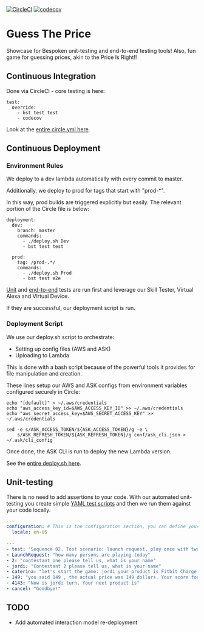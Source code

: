 [![CircleCI](https://circleci.com/gh/bespoken/GuessThePrice.svg?style=svg)](https://circleci.com/gh/bespoken/GuessThePrice)
[![codecov](https://codecov.io/gh/bespoken/GuessThePrice/branch/master/graph/badge.svg)](https://codecov.io/gh/bespoken/GuessThePrice)


# Guess The Price
Showcase for Bespoken unit-testing and end-to-end testing tools!
Also, fun game for guessing prices, akin to the Price Is Right!! 

## Continuous Integration
Done via CircleCI - core testing is here:
```
test:
  override:
    - bst test test
    - codecov
```

Look at the [entire circle.yml here](circle.yml).

## Continuous Deployment
### Environment Rules
We deploy to a dev lambda automatically with every commit to master.

Additionally, we deploy to prod for tags that start with "prod-*".

In this way, prod builds are triggered explicitly but easily. The relevant portion of the Circle file is below:
```
deployment:
  dev:
    branch: master
    commands:
      - ./deploy.sh Dev
      - bst test test

  prod:
    tag: /prod-.*/
    commands:
      - ./deploy.sh Prod
      - bst test e2e
```

[Unit](https://read.bespoken.io/unit-testing/getting-started/) and [end-to-end](https://read.bespoken.io/end-to-end/getting-started/) tests are run first and leverage our Skill Tester, Virtual Alexa and Virtual Device.

If they are successful, our deployment script is run.

### Deployment Script
We use our deploy.sh script to orchestrate:
* Setting up config files (AWS and ASK)
* Uploading to Lambda

This is done with a bash script because of the powerful tools it provides for file manipulation and creation.

These lines setup our AWS and ASK configs from environment variables configured securely in Circle:
```
echo "[default]" > ~/.aws/credentials
echo "aws_access_key_id=$AWS_ACCESS_KEY_ID" >> ~/.aws/credentials
echo "aws_secret_access_key=$AWS_SECRET_ACCESS_KEY" >> ~/.aws/credentials

sed -e s/ASK_ACCESS_TOKEN/${ASK_ACCESS_TOKEN}/g -e \
    s/ASK_REFRESH_TOKEN/${ASK_REFRESH_TOKEN}/g conf/ask_cli.json > ~/.ask/cli_config
```

Once done, the ASK CLI is run to deploy the new Lambda version.

See the [entire deploy.sh here](deploy.sh).

## Unit-testing
There is no need to add assertions to your code. With our automated unit-testing you create simple [YAML test scripts](https://read.bespoken.io/unit-testing/getting-started/) and then we run them against your code locally.

```yaml
---
configuration: # This is the configuration section, you can define your locale or the mocks here
  locale: en-US
  
---
- test: "Sequence 02. Test scenario: launch request, play once with two players and cancel."
- LaunchRequest: "how many persons are playing today"
- 2: "contestant one please tell us, what is your name"
- jordi: "Contestant 2 please tell us, what is your name"
- caterina: "let's start the game: jordi your product is Fitbit Charge 2 HR* Guess the price"
- 149: "you said 149 , the actual price was 149 dollars. Your score for that answer is 1000 points. Now is caterina turn"
- 4143: "Now is jordi turn. Your next product is"
- cancel: "Goodbye!"
```

## TODO
* Add automated interaction model re-deployment
